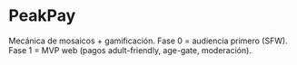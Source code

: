 # PeakPay
Mecánica de mosaicos + gamificación. 
Fase 0 = audiencia primero (SFW). 
Fase 1 = MVP web (pagos adult-friendly, age-gate, moderación).
